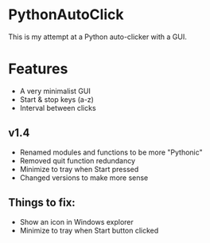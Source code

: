 # PythonAutoClick

This is my attempt at a Python auto-clicker with a GUI.

# Features
* A very minimalist GUI
* Start & stop keys (a-z)
* Interval between clicks

## v1.4
* Renamed modules and functions to be more "Pythonic"
* Removed quit function redundancy
* Minimize to tray when Start pressed
* Changed versions to make more sense

## Things to fix:  
* Show an icon in Windows explorer
* Minimize to tray when Start button clicked
